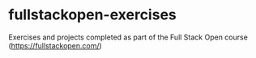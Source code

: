 # fullstackopen-exercises
Exercises and projects completed as part of the Full Stack Open course (https://fullstackopen.com/)
